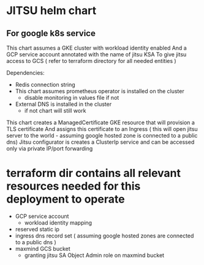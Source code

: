 # JITSU helm chart
## For google k8s service

This chart assumes a GKE cluster with workload identity enabled
And a GCP service account annotated with the name of jitsu KSA
To give jitsu access to GCS
( refer to terraform directory for all needed entities )

Dependencies:
- Redis connection string 
- This chart assumes prometheus operator is installed on the cluster
  - disable monitoring in values file if not
- External DNS is installed in the cluster
  - if not chart will still work


This chart creates a ManagedCertificate GKE resource that will provision a TLS certificate
And assigns this certificate to an Ingress
( this will open jitsu server to the world - assuming google hosted zone is connected to a public dns)
Jitsu configurator is creates a ClusterIp service and can be accessed only via private IP/port forwarding


# terraform dir contains all relevant resources needed for this deployment to operate
- GCP service account
  - workload identity mapping
- reserved static ip
- ingress dns record set ( assuming google hosted zones are connected to a public dns )
- maxmind GCS bucket
  - granting jitsu SA Object Admin role on maxmind bucket
